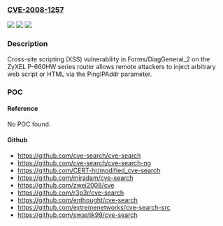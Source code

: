 ### [CVE-2008-1257](https://cve.mitre.org/cgi-bin/cvename.cgi?name=CVE-2008-1257)
![](https://img.shields.io/static/v1?label=Product&message=n%2Fa&color=blue)
![](https://img.shields.io/static/v1?label=Version&message=n%2Fa&color=blue)
![](https://img.shields.io/static/v1?label=Vulnerability&message=n%2Fa&color=brighgreen)

### Description

Cross-site scripting (XSS) vulnerability in Forms/DiagGeneral_2 on the ZyXEL P-660HW series router allows remote attackers to inject arbitrary web script or HTML via the PingIPAddr parameter.

### POC

#### Reference
No POC found.

#### Github
- https://github.com/cve-search/cve-search
- https://github.com/cve-search/cve-search-ng
- https://github.com/CERT-hr/modified_cve-search
- https://github.com/miradam/cve-search
- https://github.com/zwei2008/cve
- https://github.com/r3p3r/cve-search
- https://github.com/enthought/cve-search
- https://github.com/extremenetworks/cve-search-src
- https://github.com/swastik99/cve-search


